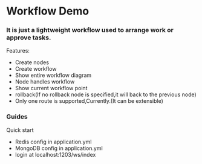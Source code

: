 # Workflow Demo

### It is just a lightweight workflow used to arrange work or approve tasks.

Features:


* Create nodes
* Create workflow
* Show entire workflow diagram
* Node handles workflow
* Show current workflow point
* rollback(If no rollback node is specified,it will back to the previous node)
* Only one route is supported,Currently.(It can be extensible)


### Guides

Quick start

* Redis config in application.yml
* MongoDB config in application.yml
* login at localhost:1203/ws/index 

